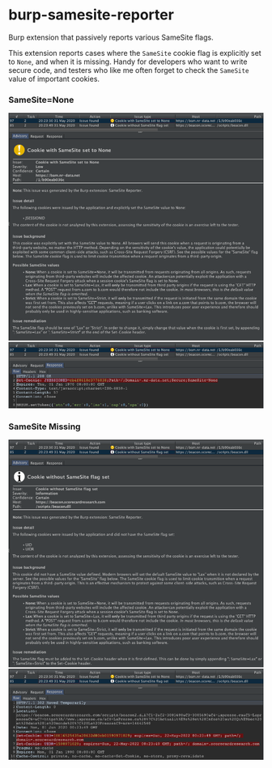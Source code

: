 # burp-samesite-reporter
Burp extension that passively reports various SameSite flags.

This extension reports cases where the `SameSite` cookie flag is explicitly set to `None`, and when it is missing. Handy for developers who want to write secure code, and testers who like me often forget to check the `SameSite` value of important cookies.

### SameSite=None
![Samesite None Issue](img/none_samesite_issue.png)
![Samesite None Response](img/none_samesite_response.png)

### SameSite Missing
![Samesite Missing Issue](img/missing_samesite_issue.png)
![Samesite Missing Response](img/missing_samesite_response.png)
